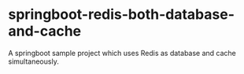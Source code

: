 # springboot-redis-both-database-and-cache
A springboot sample project which uses Redis as database and cache simultaneously.
